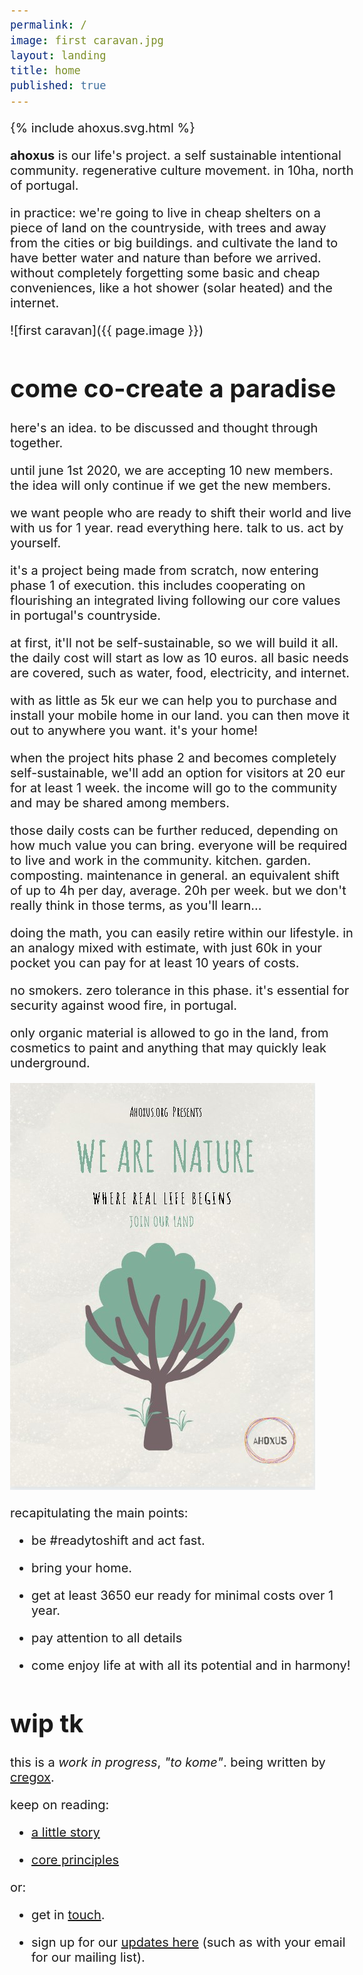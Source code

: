 ```yaml
---
permalink: /
image: first caravan.jpg
layout: landing
title: home
published: true
---
```


{% include ahoxus.svg.html %}

**ahoxus** is our life's project. a self sustainable intentional community. regenerative culture movement. in 10ha, north of portugal.

in practice: we're going to live in cheap shelters on a piece of land on the countryside, with trees and away from the cities or big buildings. and cultivate the land to have better water and nature than before we arrived. without completely forgetting some basic and cheap conveniences, like a hot shower (solar heated) and the internet.

![first caravan]({{ page.image }})

# come co-create a paradise

here's an idea. to be discussed and thought through together.

until june 1st 2020, we are accepting 10 new members. the idea will only continue if we get the new members.

we want people who are ready to shift their world and live with us for 1 year. read everything here. talk to us. act by yourself.

it's a project being made from scratch, now entering phase 1 of execution. this includes cooperating on flourishing an integrated living following our core values in portugal's countryside.

at first, it'll not be self-sustainable, so we will build it all. the daily cost will start as low as 10 euros. all basic needs are covered, such as water, food, electricity, and internet.

with as little as 5k eur we can help you to purchase and install your mobile home in our land. you can then move it out to anywhere you want. it's your home!

when the project hits phase 2 and becomes completely self-sustainable, we'll add an option for visitors at 20 eur for at least 1 week. the income will go to the community and may be shared among members.

those daily costs can be further reduced, depending on how much value you can bring. everyone will be required to live and work in the community. kitchen. garden. composting. maintenance in general. an equivalent shift of up to 4h per day, average. 20h per week. but we don't really think in those terms, as you'll learn...

doing the math, you can easily retire within our lifestyle. in an analogy mixed with estimate, with just 60k in your pocket you can pay for at least 10 years of costs.

no smokers. zero tolerance in this phase. it's essential for security against wood fire, in portugal.

only organic material is allowed to go in the land, from cosmetics to paint and anything that may quickly leak underground.

![we are nature](wearenature.jpg)

recapitulating the main points:

- be #readytoshift and act fast.

- bring your home.

- get at least 3650 eur ready for minimal costs over 1 year.

- pay attention to all details

- come enjoy life at with all its potential and in harmony!

# wip tk

this is a *work in progress*, *"to kome"*. being written by [cregox](https://cregox.net/ahoxus).

keep on reading:

- [a little story](/story)

- [core principles](/core)

or:

- get in [touch](https://cregox.net/contact).

- sign up for our [updates here](/updates) (such as with your email for our mailing list).

<style>
body {max-width: 550px; margin: 0 auto; font-size: 15pt;}
</style>
